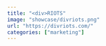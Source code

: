 ```yaml
---
title: "<div>RIOTS"
image: "showcase/divriots.png"
url: "https://divriots.com/"
categories: ["marketing"]
---
```

